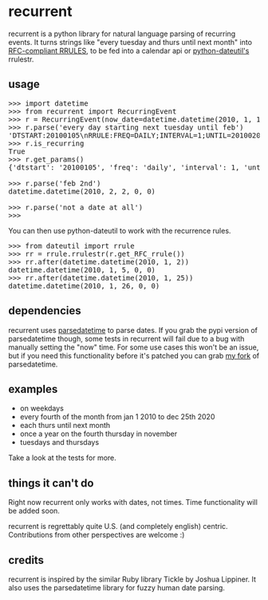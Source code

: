 # recurrent
recurrent is a python library for natural language parsing of recurring
events. It turns strings like "every tuesday and thurs until next month"
into [RFC-compliant RRULES][1], to be fed into a calendar api or [python-dateutil's][2]
rrulestr.

## usage
<pre>
>>> import datetime
>>> from recurrent import RecurringEvent
>>> r = RecurringEvent(now_date=datetime.datetime(2010, 1, 1))
>>> r.parse('every day starting next tuesday until feb')
'DTSTART:20100105\nRRULE:FREQ=DAILY;INTERVAL=1;UNTIL=20100201'
>>> r.is_recurring
True
>>> r.get_params()
{'dtstart': '20100105', 'freq': 'daily', 'interval': 1, 'until': '20100201'}

>>> r.parse('feb 2nd')
datetime.datetime(2010, 2, 2, 0, 0)

>>> r.parse('not a date at all')
>>>
</pre>

You can then use python-dateutil to work with the recurrence rules.
<pre>
>>> from dateutil import rrule
>>> rr = rrule.rrulestr(r.get_RFC_rrule())
>>> rr.after(datetime.datetime(2010, 1, 2))
datetime.datetime(2010, 1, 5, 0, 0)
>>> rr.after(datetime.datetime(2010, 1, 25))
datetime.datetime(2010, 1, 26, 0, 0)
</pre>


## dependencies
recurrent uses [parsedatetime][3] to parse dates. If you grab the pypi
version of parsedatetime though, some tests in recurrent will fail due
to a bug with manually setting the "now" time. For some use cases this won't be an
issue, but if you need this functionality before it's patched you can grab
[my fork][4] of parsedatetime.

## examples
* on weekdays
* every fourth of the month from jan 1 2010 to dec 25th 2020
* each thurs until next month
* once a year on the fourth thursday in november
* tuesdays and thursdays

Take a look at the tests for more.

## things it can't do
Right now recurrent only works with dates, not times. Time functionality will be added soon.

recurrent is regrettably quite U.S. (and completely english) centric. Contributions from other perspectives are welcome :)

## credits
recurrent is inspired by the similar Ruby library Tickle by Joshua
Lippiner. It also uses the parsedatetime library for fuzzy human date
parsing.

[1]: http://www.kanzaki.com/docs/ical/rrule.html
[2]: http://labix.org/python-dateutil
[3]: http://code.google.com/p/parsedatetime
[4]: https://github.com/kvh/parsedatetime
